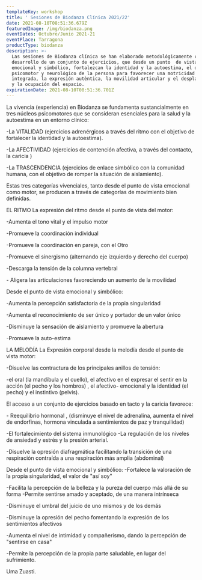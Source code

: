 ```yaml
---
templateKey: workshop
title: ' Sesiones de Biodanza Clínica 2021/22'
date: 2021-08-10T08:51:36.679Z
featuredImage: /img/biodanza.png
eventDates: Octubre/Junio 2021-21
eventPlace: Tarragona
productType: biodanza
description: >-
  Las sesiones de Biodanza clínica se han elaborado metodológicamente como el
  desarrollo de un conjunto de ejercicios, que desde un punto  de vista
  emocional y simbólico, fortalezcan la identidad y la autoestima, el desarrollo
  psicomotor y neurológico de la persona para favorecer una motricidad
  integrada, la expresión autèntica, la movilidad articular y el desplazamiento
  y la ocupación del espacio.
expirationDate: 2021-08-10T08:51:36.701Z
---
```

La vivencia (experiencia) en Biodanza se fundamenta sustancialmente en tres núcleos psicomotores que se consideran esenciales para la salud y la autoestima en un entorno clínico: 

\-La VITALIDAD (ejercicios adrenérgicos a través del ritmo con el objetivo de fortalecer la identidad y la autoestima).

\-La AFECTIVIDAD (ejercicios de contención afectiva, a través del contacto, la caricia ) 

\-La TRASCENDENCIA (ejercicios de enlace simbólico con la comunidad humana, con el objetivo de romper la situación de aislamiento). 

Estas tres categorías vivenciales, tanto desde el punto de vista emocional como motor, se producen a través de categorías de movimiento bien definidas.

 EL RITMO La expresión del ritmo desde el punto de vista del motor: 

\-Aumenta el tono vital y el impulso motor 

\-Promueve la coordinación individual 

\-Promueve la coordinación en pareja, con el Otro

\-Promueve el sinergismo (alternando eje izquierdo y derecho del cuerpo) 

\-Descarga la tensión de la columna vertebral 

\- Aligera las articulaciones favoreciendo un aumento de la movilidad 

Desde el punto de vista emocional y simbólico: 

\-Aumenta la percepción satisfactoria de la propia singularidad 

\-Aumenta el reconocimiento de ser único y portador de un valor único 

\-Disminuye la sensación de aislamiento y promueve la abertura 

\-Promueve la auto-estima 

LA MELODÍA La Expresión corporal desde la melodía desde el punto de vista motor: 

\-Disuelve las contractura de los principales anillos de tensión: 

\-el oral (la mandíbula y el cuello), el afectivo en el expresar el sentir en la acción (el pecho y los hombros) , el afectivo- emocional y la identidad (el pecho) y el instintivo (pelvis).

 El acceso a un conjunto de ejercicios basado en tacto y la caricia favorece:

\- Reequilibrio hormonal , (disminuye el nivel de adrenalina, aumenta el nivel de endorfinas, hormona vinculada a sentimientos de paz y tranquilidad) 

\-El fortalecimiento del sistema inmunológico -La regulación de los niveles de ansiedad y estrés y la presión arterial. 

\-Disuelve la opresión diafragmática facilitando la transición de una respiración contraída a una respiración más amplia (abdominal) 

Desde el punto de vista emocional y simbólico: -Fortalece la valoración de la propia singularidad, el valor de "así soy" 

\-Facilita la percepción de la belleza y la pureza del cuerpo más allá de su forma -Permite sentirse amado y aceptado, de una manera intrínseca 

\-Disminuye el umbral del juicio de uno mismos y de los demás 

\-Disminuye la opresión del pecho fomentando la expresión de los sentimientos afectivos 

\-Aumenta el nivel de intimidad y compañerismo, dando la percepción de "sentirse en casa" 

\-Permite la percepción de la propia parte saludable, en lugar del sufrimiento.



Uma Zuasti.
